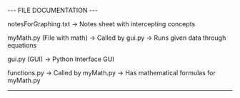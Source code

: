--- FILE DOCUMENTATION ---

notesForGraphing.txt
    -> Notes sheet with intercepting concepts

myMath.py (File with math)
    -> Called by gui.py
    -> Runs given data through equations

gui.py (GUI)
    -> Python Interface GUI

functions.py
    -> Called by myMath.py
    -> Has mathematical formulas for myMath.py

--------------------------